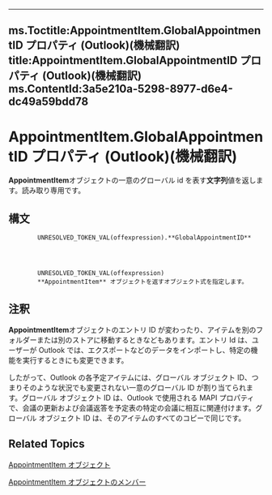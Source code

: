 

---
ms.Toctitle:AppointmentItem.GlobalAppointmentID プロパティ (Outlook)(機械翻訳)
title:AppointmentItem.GlobalAppointmentID プロパティ (Outlook)(機械翻訳)
ms.ContentId:3a5e210a-5298-8977-d6e4-dc49a59bdd78
---
# AppointmentItem.GlobalAppointmentID プロパティ (Outlook)(機械翻訳)




**AppointmentItem**オブジェクトの一意のグローバル id を表す**文字列**値を返します。読み取り専用です。

## 構文

            UNRESOLVED_TOKEN_VAL(offexpression).**GlobalAppointmentID**




            UNRESOLVED_TOKEN_VAL(offexpression)
            **AppointmentItem** オブジェクトを返すオブジェクト式を指定します。



## 注釈
**AppointmentItem**オブジェクトのエントリ ID が変わったり、アイテムを別のフォルダーまたは別のストアに移動するときなどもあります。エントリ Id は、ユーザーが Outlook では、エクスポートなどのデータをインポートし、特定の機能を実行するときにも変更できます。



したがって、Outlook の各予定アイテムには、グローバル オブジェクト ID、つまりそのような状況でも変更されない一意のグローバル ID が割り当てられます。グローバル オブジェクト ID は、Outlook で使用される MAPI プロパティで、会議の更新および会議返答を予定表の特定の会議に相互に関連付けます。グローバル オブジェクト ID は、そのアイテムのすべてのコピーで同じです。



## Related Topics

[AppointmentItem オブジェクト](204a409d-654e-27aa-643a-8344c631b82d.md)

[AppointmentItem オブジェクトのメンバー](c72c459d-6d3c-7a05-aa4a-b1b767ddc0b2.md)




